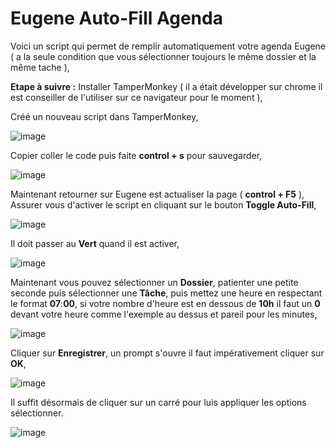 # Eugene Auto-Fill Agenda

Voici un script qui permet de remplir automatiquement votre agenda Eugene ( a la seule condition que vous sélectionner toujours le même dossier et la même tache ), 

**Etape à suivre :**
Installer TamperMonkey ( il a était développer sur chrome il est conseiller de l'utiliser sur ce navigateur pour le moment ),

Créé un nouveau script dans TamperMonkey,

![image](https://github.com/user-attachments/assets/5423b030-dc8b-42eb-a8d6-89527cac334f)

Copier coller le code puis faite **control + s** pour sauvegarder,

![image](https://github.com/user-attachments/assets/deb8b5e1-328e-4a56-96d2-456f3a029b8a)

Maintenant retourner sur Eugene est actualiser la page ( **control + F5** ),
Assurer vous d'activer le script en cliquant sur le bouton **Toggle Auto-Fill**,

![image](https://github.com/user-attachments/assets/2486d0ca-be02-458e-9762-8f9c85034146)

Il doit passer au **Vert** quand il est activer,

![image](https://github.com/user-attachments/assets/f32176a2-64d4-4d17-91d8-3a43789e276a)

Maintenant vous pouvez sélectionner un **Dossier**, patienter une petite seconde puis sélectionner une **Tâche**,
puis mettez une heure en respectant le format **07**:**00**, si votre nombre d'heure est en dessous de **10h** il faut un **0** devant votre heure comme l'exemple au dessus et pareil pour les minutes,

![image](https://github.com/user-attachments/assets/2486d0ca-be02-458e-9762-8f9c85034146)

Cliquer sur **Enregistrer**, un prompt s'ouvre il faut impérativement cliquer sur **OK**,

![image](https://github.com/user-attachments/assets/df8af374-54ab-448b-9288-1b9780fc4d01)

Il suffit désormais de cliquer sur un carré pour luis appliquer les options sélectionner.

![image](https://github.com/user-attachments/assets/258fd51f-d4cf-4f77-a09f-d467ace158ac)

